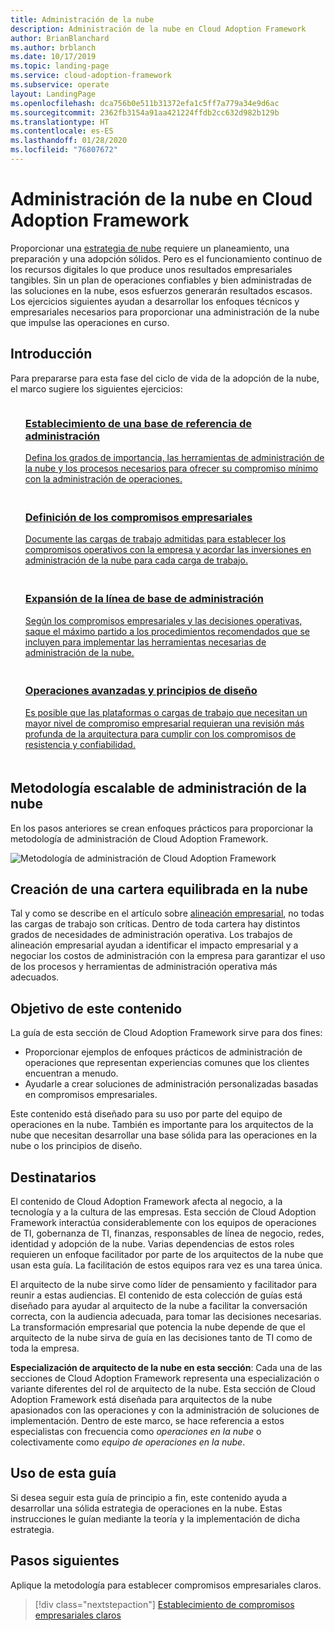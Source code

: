 ```yaml
---
title: Administración de la nube
description: Administración de la nube en Cloud Adoption Framework
author: BrianBlanchard
ms.author: brblanch
ms.date: 10/17/2019
ms.topic: landing-page
ms.service: cloud-adoption-framework
ms.subservice: operate
layout: LandingPage
ms.openlocfilehash: dca756b0e511b31372efa1c5ff7a779a34e9d6ac
ms.sourcegitcommit: 2362fb3154a91aa421224ffdb2cc632d982b129b
ms.translationtype: HT
ms.contentlocale: es-ES
ms.lasthandoff: 01/28/2020
ms.locfileid: "76807672"
---
```

# <a name="cloud-management-in-the-cloud-adoption-framework"></a>Administración de la nube en Cloud Adoption Framework

Proporcionar una [estrategia de nube](../strategy/index.md) requiere un planeamiento, una preparación y una adopción sólidos. Pero es el funcionamiento continuo de los recursos digitales lo que produce unos resultados empresariales tangibles. Sin un plan de operaciones confiables y bien administradas de las soluciones en la nube, esos esfuerzos generarán resultados escasos. Los ejercicios siguientes ayudan a desarrollar los enfoques técnicos y empresariales necesarios para proporcionar una administración de la nube que impulse las operaciones en curso.

## <a name="getting-started"></a>Introducción

Para prepararse para esta fase del ciclo de vida de la adopción de la nube, el marco sugiere los siguientes ejercicios:

<!-- markdownlint-disable MD033 -->
<ul class="panelContent cardsF">
    <li style="display: flex; flex-direction: column;">
        <a href="./azure-management-guide/index.md">
            <div class="cardSize">
                <div class="cardPadding" style="padding-bottom:10px;">
                    <div class="card" style="padding-bottom:10px;">
                        <div class="cardImageOuter">
                            <div class="cardImage">
                                <img alt="" src="../_images/icons/1.png" data-linktype="external">
                            </div>
                        </div>
                        <div class="cardText" style="padding-left:0px;">
                            <h3>Establecimiento de una base de referencia de administración</h3>
Defina los grados de importancia, las herramientas de administración de la nube y los procesos necesarios para ofrecer su compromiso mínimo con la administración de operaciones.
                        </div>
                    </div>
                </div>
            </div>
        </a>
    </li>
    <li style="display: flex; flex-direction: column;">
        <a href="./considerations/business-alignment.md">
            <div class="cardSize">
                <div class="cardPadding" style="padding-bottom:10px;">
                    <div class="card" style="padding-bottom:10px;">
                        <div class="cardImageOuter">
                            <div class="cardImage">
                                <img alt="" src="../_images/icons/2.png" data-linktype="external">
                            </div>
                        </div>
                        <div class="cardText" style="padding-left:0px;">
                            <h3>Definición de los compromisos empresariales</h3>
Documente las cargas de trabajo admitidas para establecer los compromisos operativos con la empresa y acordar las inversiones en administración de la nube para cada carga de trabajo.
                        </div>
                    </div>
                </div>
            </div>
        </a>
    </li>
    <li style="display: flex; flex-direction: column;">
        <a href="./best-practices.md">
            <div class="cardSize">
                <div class="cardPadding" style="padding-bottom:10px;">
                    <div class="card" style="padding-bottom:10px;">
                        <div class="cardImageOuter">
                            <div class="cardImage">
                                <img alt="" src="../_images/icons/3.png" data-linktype="external">
                            </div>
                        </div>
                        <div class="cardText" style="padding-left:0px;">
                            <h3>Expansión de la línea de base de administración</h3>
Según los compromisos empresariales y las decisiones operativas, saque el máximo partido a los procedimientos recomendados que se incluyen para implementar las herramientas necesarias de administración de la nube.
                        </div>
                    </div>
                </div>
            </div>
        </a>
    </li>
    <li style="display: flex; flex-direction: column;">
        <a href="./design-principles.md">
            <div class="cardSize">
                <div class="cardPadding" style="padding-bottom:10px;">
                    <div class="card" style="padding-bottom:10px;">
                        <div class="cardImageOuter">
                            <div class="cardImage">
                                <img alt="" src="../_images/icons/4.png" data-linktype="external">
                            </div>
                        </div>
                        <div class="cardText" style="padding-left:0px;">
                            <h3>Operaciones avanzadas y principios de diseño</h3>
Es posible que las plataformas o cargas de trabajo que necesitan un mayor nivel de compromiso empresarial requieran una revisión más profunda de la arquitectura para cumplir con los compromisos de resistencia y confiabilidad.
                        </div>
                    </div>
                </div>
            </div>
        </a>
    </li>
</ul>
<!-- markdownlint-enable MD033 -->

## <a name="scalable-cloud-management-methodology"></a>Metodología escalable de administración de la nube

En los pasos anteriores se crean enfoques prácticos para proporcionar la metodología de administración de Cloud Adoption Framework.

![Metodología de administración de Cloud Adoption Framework](../_images/manage/caf-manage.png)

## <a name="create-a-balanced-cloud-portfolio"></a>Creación de una cartera equilibrada en la nube

Tal y como se describe en el artículo sobre [alineación empresarial](./considerations/business-alignment.md), no todas las cargas de trabajo son críticas. Dentro de toda cartera hay distintos grados de necesidades de administración operativa. Los trabajos de alineación empresarial ayudan a identificar el impacto empresarial y a negociar los costos de administración con la empresa para garantizar el uso de los procesos y herramientas de administración operativa más adecuados.

## <a name="objective-of-this-content"></a>Objetivo de este contenido

La guía de esta sección de Cloud Adoption Framework sirve para dos fines:

- Proporcionar ejemplos de enfoques prácticos de administración de operaciones que representan experiencias comunes que los clientes encuentran a menudo.
- Ayudarle a crear soluciones de administración personalizadas basadas en compromisos empresariales.

Este contenido está diseñado para su uso por parte del equipo de operaciones en la nube. También es importante para los arquitectos de la nube que necesitan desarrollar una base sólida para las operaciones en la nube o los principios de diseño.

## <a name="intended-audience"></a>Destinatarios

El contenido de Cloud Adoption Framework afecta al negocio, a la tecnología y a la cultura de las empresas. Esta sección de Cloud Adoption Framework interactúa considerablemente con los equipos de operaciones de TI, gobernanza de TI, finanzas, responsables de línea de negocio, redes, identidad y adopción de la nube. Varias dependencias de estos roles requieren un enfoque facilitador por parte de los arquitectos de la nube que usan esta guía. La facilitación de estos equipos rara vez es una tarea única.

El arquitecto de la nube sirve como líder de pensamiento y facilitador para reunir a estas audiencias. El contenido de esta colección de guías está diseñado para ayudar al arquitecto de la nube a facilitar la conversación correcta, con la audiencia adecuada, para tomar las decisiones necesarias. La transformación empresarial que potencia la nube depende de que el arquitecto de la nube sirva de guía en las decisiones tanto de TI como de toda la empresa.

**Especialización de arquitecto de la nube en esta sección**: Cada una de las secciones de Cloud Adoption Framework representa una especialización o variante diferentes del rol de arquitecto de la nube. Esta sección de Cloud Adoption Framework está diseñada para arquitectos de la nube apasionados con las operaciones y con la administración de soluciones de implementación. Dentro de este marco, se hace referencia a estos especialistas con frecuencia como *operaciones en la nube* o colectivamente como *equipo de operaciones en la nube*.

## <a name="use-this-guide"></a>Uso de esta guía

Si desea seguir esta guía de principio a fin, este contenido ayuda a desarrollar una sólida estrategia de operaciones en la nube. Estas instrucciones le guían mediante la teoría y la implementación de dicha estrategia.

<!-- For a crash course on the theory and quick access to Azure implementation, get started with the [governance guides overview](./guide/index.md). Using this guidance, you can start small and iteratively improve your governance needs in parallel with cloud adoption efforts. -->

## <a name="next-steps"></a>Pasos siguientes

Aplique la metodología para establecer compromisos empresariales claros.

> [!div class="nextstepaction"]
> [Establecimiento de compromisos empresariales claros](./considerations/business-alignment.md)
